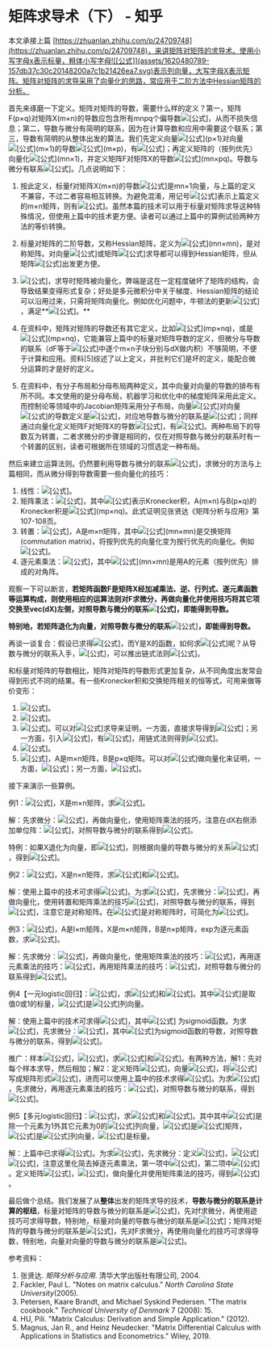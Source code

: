 
# 矩阵求导术（下） - 知乎

本文承接上篇 [https://zhuanlan.zhihu.com/p/24709748](https://zhuanlan.zhihu.com/p/24709748)，来讲矩阵对矩阵的求导术。使用小写字母x表示标量，粗体小写字母![[公式]](assets/1620480789-157db37c30c20148200a7c1b21426ea7.svg)表示列向量，大写字母X表示矩阵。矩阵对矩阵的求导采用了向量化的思路，常应用于二阶方法中Hessian矩阵的分析。

首先来琢磨一下定义。矩阵对矩阵的导数，需要什么样的定义？第一，矩阵F(p×q)对矩阵X(m×n)的导数应包含所有mnpq个偏导数![[公式]](assets/1620480789-7f9ad7277be41fffbd9c0a5dd2b9e99f.svg)，从而不损失信息；第二，导数与微分有简明的联系，因为在计算导数和应用中需要这个联系；第三，导数有简明的从整体出发的算法。我们先定义向量![[公式]](assets/1620480789-177bd768a42daa1895a59b76f3078ec1.svg)(p×1)对向量![[公式]](assets/1620480789-878735fee9916dce1437274caeb8a5c1.svg)(m×1)的导数![[公式]](assets/1620480789-9406b5eb253100699ad8bac492b9fb24.svg)(m×p)，有![[公式]](assets/1620480789-3608fd616421368ebb3550e4675b7533.svg)；再定义矩阵的（按列优先）向量化![[公式]](assets/1620480789-451bb3f31a70ffb086af84cbfd002aa8.svg)(mn×1)，并定义矩阵F对矩阵X的导数![[公式]](assets/1620480789-87745b893e86541e1e6e529ba549bf65.svg)(mn×pq)。导数与微分有联系![[公式]](assets/1620480789-96628d9b8b54f96e8ecfa9ae8e0ee473.svg)。几点说明如下：

1.  按此定义，标量f对矩阵X(m×n)的导数![[公式]](assets/1620480789-fe6ea7be6eb9c415d7b6b66beb5f00ef.svg)是mn×1向量，与上篇的定义不兼容，不过二者容易相互转换。为避免混淆，用记号![[公式]](assets/1620480789-6b9f239705ee7da1a6ce8799041cfd02.svg)表示上篇定义的m×n矩阵，则有![[公式]](assets/1620480789-d134ad830da13bed8f5983d0ece77732.svg)。虽然本篇的技术可以用于标量对矩阵求导这种特殊情况，但使用上篇中的技术更方便。读者可以通过上篇中的算例试验两种方法的等价转换。  
    
2.  标量对矩阵的二阶导数，又称Hessian矩阵，定义为![[公式]](assets/1620480789-04d0f4b2a969214ecade2f2bed687431.svg)(mn×mn)，是对称矩阵。对向量![[公式]](assets/1620480789-fe6ea7be6eb9c415d7b6b66beb5f00ef.svg)或矩阵![[公式]](assets/1620480789-6b9f239705ee7da1a6ce8799041cfd02.svg)求导都可以得到Hessian矩阵，但从矩阵![[公式]](assets/1620480789-6b9f239705ee7da1a6ce8799041cfd02.svg)出发更方便。
3.  ![[公式]](assets/1620480789-cb6df17b8552ee0e799bb9268b42cc5a.svg)，求导时矩阵被向量化，弊端是这在一定程度破坏了矩阵的结构，会导致结果变得形式复杂；好处是多元微积分中关于梯度、Hessian矩阵的结论可以沿用过来，只需将矩阵向量化。例如优化问题中，牛顿法的更新![[公式]](assets/1620480789-07009f2262a4a901c33e696b7e65fd0e.svg)，满足**![[公式]](assets/1620480789-ba7b960658b91b891a072da5694ec698.svg)。**
4.  在资料中，矩阵对矩阵的导数还有其它定义，比如![[公式]](assets/1620480789-ad52c9cbd5a9150c907c6b966fa9bfd6.svg)(mp×nq)，或是![[公式]](assets/1620480789-98669c258fe7395b01fbdd28967ed586.svg)(mp×nq)，它能兼容上篇中的标量对矩阵导数的定义，但微分与导数的联系（dF等于![[公式]](assets/1620480789-9ef0d27880fa6426eef7cd30602db55a.svg)中逐个m×n子块分别与dX做内积）不够简明，不便于计算和应用。资料\[5\]综述了以上定义，并批判它们是坏的定义，能配合微分运算的才是好的定义。
5.  在资料中，有分子布局和分母布局两种定义，其中向量对向量的导数的排布有所不同。本文使用的是分母布局，机器学习和优化中的梯度矩阵采用此定义。而控制论等领域中的Jacobian矩阵采用分子布局，向量![[公式]](assets/1620480789-177bd768a42daa1895a59b76f3078ec1.svg)对向量![[公式]](assets/1620480789-878735fee9916dce1437274caeb8a5c1.svg)的导数定义是![[公式]](assets/1620480789-bd426f5dffeaa68f417349297facc432.svg)，对应地导数与微分的联系是![[公式]](assets/1620480789-bbede6a70dda37047edcbf982cca4f70.svg)；同样通过向量化定义矩阵F对矩阵X的导数![[公式]](assets/1620480789-87745b893e86541e1e6e529ba549bf65.svg)，有![[公式]](assets/1620480789-1d70cfe35e384c74193b0a9c32653679.svg)。两种布局下的导数互为转置，二者求微分的步骤是相同的，仅在对照导数与微分的联系时有一个转置的区别，读者可根据所在领域的习惯选定一种布局。

  

然后来建立运算法则。仍然要利用导数与微分的联系![[公式]](assets/1620480789-96628d9b8b54f96e8ecfa9ae8e0ee473.svg)，求微分的方法与上篇相同，而从微分得到导数需要一些向量化的技巧：

1.  线性：![[公式]](assets/1620480789-e3d45831bc39c381a4df04c3708e4091.svg)。
2.  矩阵乘法：![[公式]](assets/1620480789-b39dabe61d9fc583bff8439eaa9ea2f4.svg)，其中![[公式]](assets/1620480789-a52041d17b3fad23be63e7350ad2bfa7.svg)表示Kronecker积，A(m×n)与B(p×q)的Kronecker积是![[公式]](assets/1620480789-d93ca5d520f0f9da4469bd9d8a67f974.svg)(mp×nq)。此式证明见张贤达《矩阵分析与应用》第107-108页。
3.  转置：![[公式]](assets/1620480789-ea58df8e913eceff3cfd39fe02091e8e.svg)，A是m×n矩阵，其中![[公式]](assets/1620480789-7e544b7256fcfdc46a77a2974c5611be.svg)(mn×mn)是交换矩阵(commutation matrix)，将按列优先的向量化变为按行优先的向量化。例如![[公式]](assets/1620480789-e1cb6b6db24d593bc3b1a522bca2141f.svg)。
4.  逐元素乘法：![[公式]](assets/1620480789-6bf20bba09a25d4dc9bfc5f7fe33337b.svg)，其中![[公式]](assets/1620480789-dcdf3f1818f72e7821f4afefe08e14ff.svg)(mn×mn)是用A的元素（按列优先）排成的对角阵。

  

观察一下可以断言，**若矩阵函数F是矩阵X经加减乘法、逆、行列式、逐元素函数等运算构成，则使用相应的运算法则对F求微分，再做向量化并使用技巧将其它项交换至vec(dX)左侧，对照导数与微分的联系![[公式]](assets/1620480789-96628d9b8b54f96e8ecfa9ae8e0ee473.svg)，即能得到导数。**

**特别地，若矩阵退化为向量，对照导数与微分的联系**![[公式]](assets/1620480789-3608fd616421368ebb3550e4675b7533.svg)**，即能得到导数。**

  

再谈一谈复合：假设已求得![[公式]](assets/1620480789-16f65a6774c5a7b114d44e6e6cd73d51.svg)，而Y是X的函数，如何求![[公式]](assets/1620480789-9ef0d27880fa6426eef7cd30602db55a.svg)呢？从导数与微分的联系入手，![[公式]](assets/1620480789-94c4cb4afab772e901e159426547135f.svg)，可以推出链式法则![[公式]](assets/1620480789-9367963a63e5d27679a6c4e587227a9a.svg)。

和标量对矩阵的导数相比，矩阵对矩阵的导数形式更加复杂，从不同角度出发常会得到形式不同的结果。有一些Kronecker积和交换矩阵相关的恒等式，可用来做等价变形：

1.  ![[公式]](assets/1620480789-8913609e050ae38dac6ffa5129b4c062.svg)。
2.  ![[公式]](assets/1620480789-c71c8af6d60c556380c41cd041e1160b.svg)。
3.  ![[公式]](assets/1620480789-302b8ee859ae6359ccdb9f3722717b88.svg)。可以对![[公式]](assets/1620480789-5eaffa003d0eff07a55c614d01f07247.svg)求导来证明，一方面，直接求导得到![[公式]](assets/1620480789-bf0a524c8bebd965f371c16840df3ff7.svg)；另一方面，引入![[公式]](assets/1620480789-3ef3e7c6818e454a70ce875ddc9d5044.svg)，有![[公式]](assets/1620480789-5e37cfbf5b935f2f6177f1643f512b40.svg)，用链式法则得到![[公式]](assets/1620480789-5eaa5dbb40d44b74983a206a2face0e2.svg)。
4.  ![[公式]](assets/1620480789-0be25177e644dc2944c3c0b4d16cbc9b.svg)。
5.  ![[公式]](assets/1620480789-5acbd8dd8d6f1e02fbaa7d6e8ccd7da1.svg)，A是m×n矩阵，B是p×q矩阵。可以对![[公式]](assets/1620480789-d08c929e52c58eff4b47f99ac463ecb0.svg)做向量化来证明，一方面，![[公式]](assets/1620480789-398a8aa73c949c3bb8c485d1d4a5a963.svg)；另一方面，![[公式]](assets/1620480789-bac0af89bbc4fe9b5363f6064c48eb60.svg)。

  

接下来演示一些算例。

例1：![[公式]](assets/1620480789-a7504a086e679f97193f59f7d1dfd229.svg)，X是m×n矩阵，求![[公式]](assets/1620480789-9ef0d27880fa6426eef7cd30602db55a.svg)。

解：先求微分：![[公式]](assets/1620480789-9ee203b5b3059edc89a2014405a2f43b.svg)，再做向量化，使用矩阵乘法的技巧，注意在dX右侧添加单位阵：![[公式]](assets/1620480789-faf298b4fda5a793008cb3058e26ab95.svg)，对照导数与微分的联系得到![[公式]](assets/1620480789-3d3a08aa6574684252808b0048d4301c.svg)。

特例：如果X退化为向量，即![[公式]](assets/1620480789-15a6f14eae28886326d3148ebd77a4a3.svg)，则根据向量的导数与微分的关系![[公式]](assets/1620480789-7af9e57198d68cc131fcc6770296b49d.svg)，得到![[公式]](assets/1620480789-c18b49d9d862b2eec5847c4b2a0cd3a6.svg)。

  

例2：![[公式]](assets/1620480789-6efc1e8bd9fa732a7c0dfe17fba0bf31.svg)，X是n×n矩阵，求![[公式]](assets/1620480789-6b9f239705ee7da1a6ce8799041cfd02.svg)和![[公式]](assets/1620480789-182be573242203c55a34b6a1ce1deed9.svg)。

解：使用上篇中的技术可求得![[公式]](assets/1620480789-755812ec3208a039a7c912043ec2ca39.svg)。为求![[公式]](assets/1620480789-182be573242203c55a34b6a1ce1deed9.svg)，先求微分：![[公式]](assets/1620480789-89942000299433f197292acb2bd7be8c.svg)，再做向量化，使用转置和矩阵乘法的技巧![[公式]](assets/1620480789-f3a91768643cd7447dc1a60c3acc68f9.svg)，对照导数与微分的联系，得到![[公式]](assets/1620480789-7cb33801f8ce84d99c0dc8b836bc5463.svg)，注意它是对称矩阵。在![[公式]](assets/1620480789-6ce37be68c2df90fbb8ad8fe13a3f033.svg)是对称矩阵时，可简化为![[公式]](assets/1620480789-0335afb4c46b8ae26c9ea26019046c46.svg)。

  

例3：![[公式]](assets/1620480789-93e4a0c39645801a4a43f6a9d782b81e.svg)，A是l×m矩阵，X是m×n矩阵，B是n×p矩阵，exp为逐元素函数，求![[公式]](assets/1620480789-9ef0d27880fa6426eef7cd30602db55a.svg)。

解：先求微分：![[公式]](assets/1620480789-50d9087ada9025709bb9f1d1675750dc.svg)，再做向量化，使用矩阵乘法的技巧：![[公式]](assets/1620480789-b7541c35382eb57987d4e8f71234fc67.svg)，再用逐元素乘法的技巧：![[公式]](assets/1620480789-a5bcec466a94ce44c8f718bbca6a9602.svg)，再用矩阵乘法的技巧：![[公式]](assets/1620480789-1dff2ed4b4cf35658c0952bf52ad2d99.svg)，对照导数与微分的联系得到![[公式]](assets/1620480789-08b4aadf1f68c7463ffe790b99241653.svg)。

  

例4【一元logistic回归】：![[公式]](assets/1620480789-7d4b0611904c5b66b412db988db927a8.svg)，求![[公式]](assets/1620480789-8b0c797395729eced55a336b5e56479f.svg)和![[公式]](assets/1620480789-230e0ab6fe48a420f45848ea19c51a05.svg)。其中![[公式]](assets/1620480789-56151f71c4866c0e204ce3d096379823.svg)是取值0或1的标量，![[公式]](assets/1620480789-4e3b6089bf3203eba0bf246c5bfb5613.svg)是![[公式]](assets/1620480789-4b92dee5c11cc1784e9d2822857f1f4d.svg)列向量。

解：使用上篇中的技术可求得![[公式]](assets/1620480789-59f63d654af23e76e85b558d37d4524c.svg)，其中![[公式]](assets/1620480789-08b2456b2413a7f47a51101f45755a6c.svg) 为sigmoid函数。为求![[公式]](assets/1620480789-230e0ab6fe48a420f45848ea19c51a05.svg)，先求微分：![[公式]](assets/1620480789-672131a7f326a04efcf2812af26ed905.svg)，其中![[公式]](assets/1620480789-a5eb13ea5f65dae450ab90a019fa7bd1.svg)为sigmoid函数的导数，对照导数与微分的联系，得到![[公式]](assets/1620480789-fc3e051e9742d602baf2a27e4ed430b7.svg)。

推广：样本![[公式]](assets/1620480789-57f020cea067d2735fd2200328f73e74.svg)，![[公式]](assets/1620480789-e57b95e1cbdb6b2214c3a22142bcf104.svg)，求![[公式]](assets/1620480789-ad3195b5a534f6722079e736df0720ed.svg)和![[公式]](assets/1620480789-6a744b0a68226745fface6c08b04d291.svg)。有两种方法，解1：先对每个样本求导，然后相加；解2：定义矩阵![[公式]](assets/1620480789-07bdfbdd7991e270aa56b5270da234ab.svg)，向量![[公式]](assets/1620480789-f361a01d454ce5c4822403e1fd98e744.svg)，将![[公式]](assets/1620480789-f32f9aac32d40c08bf41372d319a306a.svg)写成矩阵形式![[公式]](assets/1620480789-d41d1dd8355bcfe1617c90c01d270e5f.svg)，进而可以使用上篇中的技术求得![[公式]](assets/1620480789-6a407490115882d8b0606e7a2833490a.svg)。为求![[公式]](assets/1620480789-230e0ab6fe48a420f45848ea19c51a05.svg)，先求微分，再用逐元素乘法的技巧：![[公式]](assets/1620480789-44f5354c7caec24ba5b783fb3ca33e2f.svg)，对照导数与微分的联系，得到![[公式]](assets/1620480789-09b193e548db465820a77ca6b5f88430.svg)。

  

例5【多元logistic回归】：![[公式]](assets/1620480789-02899af5d19bcd0c59e4f031cdeb1491.svg)，求![[公式]](assets/1620480789-c07941954fec2f77045d57302e27e47a.svg)和![[公式]](assets/1620480789-85641af5478d0c85cb76e45d2d5b3bcb.svg)。其中其中![[公式]](assets/1620480789-95f3155226c64dbe93966df4e18d3692.svg)是除一个元素为1外其它元素为0的![[公式]](assets/1620480789-e0f8668264115ddd23b342e9ecf00029.svg)列向量，![[公式]](assets/1620480789-2a437219c241ce5bc116bd50c17713d3.svg)是![[公式]](assets/1620480789-efded31b5fda68c35f6e2c4d41408a99.svg)矩阵，![[公式]](assets/1620480789-878735fee9916dce1437274caeb8a5c1.svg)是![[公式]](assets/1620480789-4b92dee5c11cc1784e9d2822857f1f4d.svg)列向量，![[公式]](assets/1620480789-f32f9aac32d40c08bf41372d319a306a.svg)是标量。

解：上篇中已求得![[公式]](assets/1620480789-0cdfff4200ee4cd3d3cdcc50dea71106.svg)。为求![[公式]](assets/1620480789-f54e7b7b8c4db9eeb759909da6c1c674.svg)，先求微分：定义![[公式]](assets/1620480789-ff18e0ade570b748e1ad1c12bc601fa1.svg)，![[公式]](assets/1620480789-56d960aff5a7252502bb97e6690e7a77.svg)![[公式]](assets/1620480789-c33c0e4d709ee6c8795bc47c32b5a2ae.svg)，注意这里化简去掉逐元素乘法，第一项中![[公式]](assets/1620480789-ab487d651c79dba2709a585aae27b128.svg)，第二项中![[公式]](assets/1620480789-37b3f2f627503f8adaa57fbba4c40d58.svg)。定义矩阵![[公式]](assets/1620480789-c977e6576c8595505353afed132c7712.svg)，![[公式]](assets/1620480789-78591341d7562facce69d0e64df7e9b2.svg)，做向量化并使用矩阵乘法的技巧，得到![[公式]](assets/1620480789-2d0ed008ceb2010e8905cdbab869ec32.svg)。

  

最后做个总结。我们发展了从**整体**出发的矩阵求导的技术，**导数与微分的联系是计算的枢纽**，标量对矩阵的导数与微分的联系是![[公式]](assets/1620480789-d1586577a2e20419875b0b9d6a0a3f41.svg)，先对f求微分，再使用迹技巧可求得导数，特别地，标量对向量的导数与微分的联系是![[公式]](assets/1620480789-fb1277df862b2326c19b2bf45dfc0896.svg)；矩阵对矩阵的导数与微分的联系是![[公式]](assets/1620480789-96628d9b8b54f96e8ecfa9ae8e0ee473.svg)，先对F求微分，再使用向量化的技巧可求得导数，特别地，向量对向量的导数与微分的联系是![[公式]](assets/1620480789-1de15beb18a7787f6907b132cfdf15d0.svg)。

  

  

参考资料：

1.  张贤达. _矩阵分析与应用_. 清华大学出版社有限公司, 2004.
2.  Fackler, Paul L. "Notes on matrix calculus." _North Carolina State University_(2005).
3.  Petersen, Kaare Brandt, and Michael Syskind Pedersen. "The matrix cookbook." _Technical University of Denmark_ 7 (2008): 15.
4.  HU, Pili. "Matrix Calculus: Derivation and Simple Application." (2012).
5.  Magnus, Jan R., and Heinz Neudecker. "Matrix Differential Calculus with Applications in Statistics and Econometrics." Wiley, 2019.